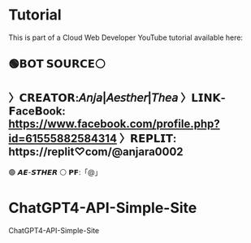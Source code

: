 # Tutorial
This is part of a Cloud Web Developer YouTube tutorial available here: 

🟢𝗕𝗢𝗧 𝗦𝗢𝗨𝗥𝗖𝗘⚪
--------------------------------------
〉𝗖𝗥𝗘𝗔𝗧𝗢𝗥:𝘈𝘯𝘫𝘢|𝘈𝘦𝘴𝘵𝘩𝘦𝘳|𝘛𝘩𝘦𝘢
〉𝗟𝗜𝗡𝗞-𝗙ace𝗕ook:
https://www.facebook.com/profile.php?id=61555882584314
〉𝗥𝗘𝗣𝗟𝗜𝗧:
https://replit♡com/@anjara0002
--------------------------------------
🟢 𝘼𝙀-𝙎𝙏𝙃𝙀𝙍 ⚪ 𝗣𝗙:「@」

# ChatGPT4-API-Simple-Site
ChatGPT4-API-Simple-Site
